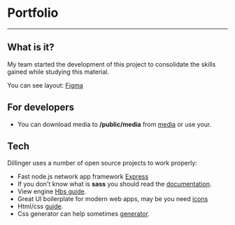 # Portfolio
---
## What is it?
My team started the development of this project
to consolidate the skills gained while studying this material.

You can see layout:
  [Figma](https://www.figma.com/file/uVUrcwq6ugp6AiJhJZh6TC/Portfolio?node-id=0%3A1)
  
## For developers
  
  - You can download media to **/public/media** from [media](https://drive.google.com/drive/folders/1g3iiD5dKXAnEr3l45I2bOGeo2CoFC5N0?usp=sharing) or use your.
## Tech
  Dillinger uses a number of open source projects to work properly:
  - Fast node.js network app framework [Express](http://expressjs.com/en/guide/routing.html)
  - If you don't know what is **sass** you should read the [documentation](https://sass-lang.com/guide).
  - View engine [Hbs guide](https://handlebarsjs.com/guide/).
  - Great UI boilerplate for modern web apps, may be you need [icons](https://icons.getbootstrap.com/)
  - Html/css [guide](https://metanit.com/web/html5/1.1.php).
  - Css generator can help sometimes [generator](http://css3generator.com/).

